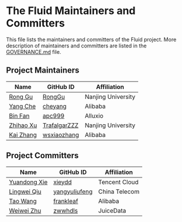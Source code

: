 # The Fluid Maintainers and Committers

This file lists the maintainers and committers of the Fluid project. More description of maintainers and committers are listed in the [GOVERNANCE.md](GOVERNANCE.md) file.

## Project Maintainers
| Name | GitHub ID | Affiliation |
| ---- | --------- | ----------- |
| [Rong Gu](mailto:gurong@nju.edu.cn) | [RongGu](https://github.com/RongGu) | Nanjing University |
| [Yang Che](mailto:cheyagn52@gmail.com) | [cheyang](https://github.com/cheyang) | Alibaba |
| [Bin Fan](mailto:binfan@alluxio.com) | [apc999](https://github.com/apc999) | Alluxio |
| [Zhihao Xu](mailto:trafalgarz@outlook.com) | [TrafalgarZZZ](https://github.com/TrafalgarZZZ) | Nanjing University |
| [Kai Zhang](mailto:wsxiaozhang@gmail.com) | [wsxiaozhang](https://github.com/wsxiaozhang) | Alibaba |

## Project Committers
| Name | GitHub ID | Affiliation |
| ---- | --------- | ----------- |
| [Yuandong Xie](mailto:xieydd@gmail.com) | [xieydd](https://github.com/xieydd) | Tencent Cloud |
| [Lingwei Qiu](mailto:qlw705706@gmail.com) | [yangyuliufeng](https://github.com/yangyuliufeng) | China Telecom |
| [Tao Wang](mailto:wangtaod13@gmail.com) | [frankleaf](https://github.com/frankleaf) | Alibaba |
| [Weiwei Zhu](mailto:zww@hdls.me) | [zwwhdls](https://github.com/zwwhdls) |  JuiceData |
